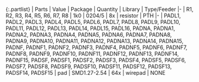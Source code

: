 {:.partlist}
| Parts | Value | Package | Quantity | Library | Type/Feeder
|-
| R1, R2, R3, R4, R5, R6, R7, R8 | 1k0 | 0204/5 | 8x | resistor | PTH
|-
| PADL1, PADL2, PADL3, PADL4, PADL5, PADL6, PADL7, PADL8, PADL9, PADL10, PADL11, PADL12, PADL13, PADL14, PADL15, PADL16, PADNA, PADNA1, PADNA2, PADNA3, PADNA4, PADNA5, PADNA6, PADNA7, PADNA8, PADNA9, PADNA10, PADNA11, PADNA12, PADNA13, PADNA14, PADNA15, PADNF, PADNF1, PADNF2, PADNF3, PADNF4, PADNF5, PADNF6, PADNF7, PADNF8, PADNF9, PADNF10, PADNF11, PADNF12, PADNF13, PADNF14, PADNF15, PADSF, PADSF1, PADSF2, PADSF3, PADSF4, PADSF5, PADSF6, PADSF7, PADSF8, PADSF9, PADSF10, PADSF11, PADSF12, PADSF13, PADSF14, PADSF15 | pad | SMD1.27-2.54 | 64x | wirepad | NONE
